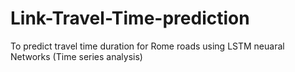 # Link-Travel-Time-prediction
To predict travel time duration for Rome roads using LSTM neuaral Networks (Time series analysis)
